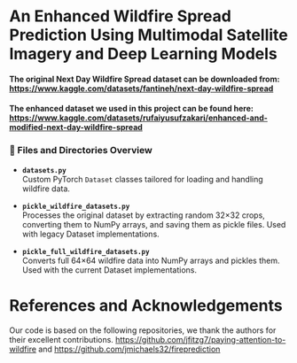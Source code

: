 # An Enhanced Wildfire Spread Prediction Using Multimodal Satellite Imagery and Deep Learning Models
#### The original Next Day Wildfire Spread dataset can be downloaded from: https://www.kaggle.com/datasets/fantineh/next-day-wildfire-spread 
#### The enhanced dataset we used in this project can be found here: https://www.kaggle.com/datasets/rufaiyusufzakari/enhanced-and-modified-next-day-wildfire-spread 

### 📁 Files and Directories Overview

- **`datasets.py`**  
  Custom PyTorch `Dataset` classes tailored for loading and handling wildfire data.

- **`pickle_wildfire_datasets.py`**  
  Processes the original dataset by extracting random 32×32 crops, converting them to NumPy arrays, and saving them as pickle files. Used with legacy Dataset implementations.

- **`pickle_full_wildfire_datasets.py`**  
  Converts full 64×64 wildfire data into NumPy arrays and pickles them. Used with the current Dataset implementations.


# References and Acknowledgements
Our code is based on the following repositories, we thank the authors for their excellent contributions.
https://github.com/jfitzg7/paying-attention-to-wildfire and https://github.com/jmichaels32/fireprediction 
